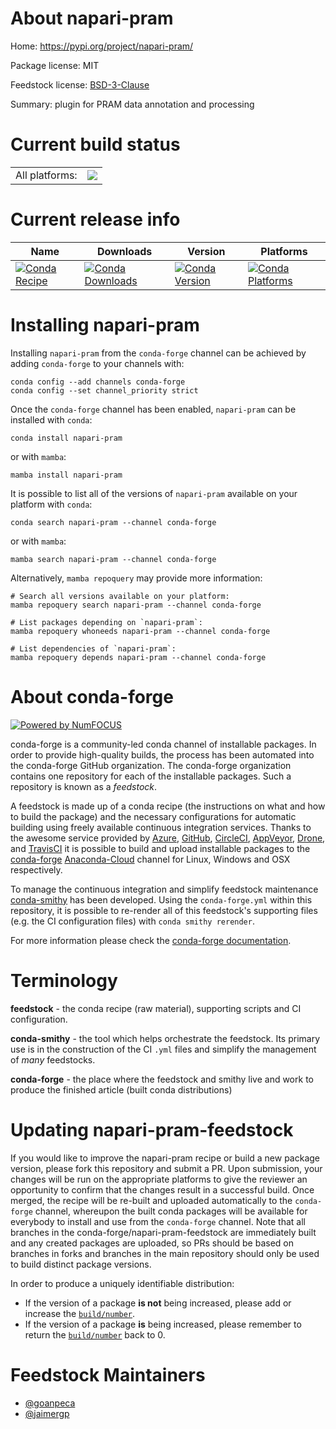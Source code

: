 About napari-pram
=================

Home: https://pypi.org/project/napari-pram/

Package license: MIT

Feedstock license: [BSD-3-Clause](https://github.com/conda-forge/napari-pram-feedstock/blob/main/LICENSE.txt)

Summary: plugin for PRAM data annotation and processing

Current build status
====================


<table><tr><td>All platforms:</td>
    <td>
      <a href="https://dev.azure.com/conda-forge/feedstock-builds/_build/latest?definitionId=16615&branchName=main">
        <img src="https://dev.azure.com/conda-forge/feedstock-builds/_apis/build/status/napari-pram-feedstock?branchName=main">
      </a>
    </td>
  </tr>
</table>

Current release info
====================

| Name | Downloads | Version | Platforms |
| --- | --- | --- | --- |
| [![Conda Recipe](https://img.shields.io/badge/recipe-napari--pram-green.svg)](https://anaconda.org/conda-forge/napari-pram) | [![Conda Downloads](https://img.shields.io/conda/dn/conda-forge/napari-pram.svg)](https://anaconda.org/conda-forge/napari-pram) | [![Conda Version](https://img.shields.io/conda/vn/conda-forge/napari-pram.svg)](https://anaconda.org/conda-forge/napari-pram) | [![Conda Platforms](https://img.shields.io/conda/pn/conda-forge/napari-pram.svg)](https://anaconda.org/conda-forge/napari-pram) |

Installing napari-pram
======================

Installing `napari-pram` from the `conda-forge` channel can be achieved by adding `conda-forge` to your channels with:

```
conda config --add channels conda-forge
conda config --set channel_priority strict
```

Once the `conda-forge` channel has been enabled, `napari-pram` can be installed with `conda`:

```
conda install napari-pram
```

or with `mamba`:

```
mamba install napari-pram
```

It is possible to list all of the versions of `napari-pram` available on your platform with `conda`:

```
conda search napari-pram --channel conda-forge
```

or with `mamba`:

```
mamba search napari-pram --channel conda-forge
```

Alternatively, `mamba repoquery` may provide more information:

```
# Search all versions available on your platform:
mamba repoquery search napari-pram --channel conda-forge

# List packages depending on `napari-pram`:
mamba repoquery whoneeds napari-pram --channel conda-forge

# List dependencies of `napari-pram`:
mamba repoquery depends napari-pram --channel conda-forge
```


About conda-forge
=================

[![Powered by
NumFOCUS](https://img.shields.io/badge/powered%20by-NumFOCUS-orange.svg?style=flat&colorA=E1523D&colorB=007D8A)](https://numfocus.org)

conda-forge is a community-led conda channel of installable packages.
In order to provide high-quality builds, the process has been automated into the
conda-forge GitHub organization. The conda-forge organization contains one repository
for each of the installable packages. Such a repository is known as a *feedstock*.

A feedstock is made up of a conda recipe (the instructions on what and how to build
the package) and the necessary configurations for automatic building using freely
available continuous integration services. Thanks to the awesome service provided by
[Azure](https://azure.microsoft.com/en-us/services/devops/), [GitHub](https://github.com/),
[CircleCI](https://circleci.com/), [AppVeyor](https://www.appveyor.com/),
[Drone](https://cloud.drone.io/welcome), and [TravisCI](https://travis-ci.com/)
it is possible to build and upload installable packages to the
[conda-forge](https://anaconda.org/conda-forge) [Anaconda-Cloud](https://anaconda.org/)
channel for Linux, Windows and OSX respectively.

To manage the continuous integration and simplify feedstock maintenance
[conda-smithy](https://github.com/conda-forge/conda-smithy) has been developed.
Using the ``conda-forge.yml`` within this repository, it is possible to re-render all of
this feedstock's supporting files (e.g. the CI configuration files) with ``conda smithy rerender``.

For more information please check the [conda-forge documentation](https://conda-forge.org/docs/).

Terminology
===========

**feedstock** - the conda recipe (raw material), supporting scripts and CI configuration.

**conda-smithy** - the tool which helps orchestrate the feedstock.
                   Its primary use is in the construction of the CI ``.yml`` files
                   and simplify the management of *many* feedstocks.

**conda-forge** - the place where the feedstock and smithy live and work to
                  produce the finished article (built conda distributions)


Updating napari-pram-feedstock
==============================

If you would like to improve the napari-pram recipe or build a new
package version, please fork this repository and submit a PR. Upon submission,
your changes will be run on the appropriate platforms to give the reviewer an
opportunity to confirm that the changes result in a successful build. Once
merged, the recipe will be re-built and uploaded automatically to the
`conda-forge` channel, whereupon the built conda packages will be available for
everybody to install and use from the `conda-forge` channel.
Note that all branches in the conda-forge/napari-pram-feedstock are
immediately built and any created packages are uploaded, so PRs should be based
on branches in forks and branches in the main repository should only be used to
build distinct package versions.

In order to produce a uniquely identifiable distribution:
 * If the version of a package **is not** being increased, please add or increase
   the [``build/number``](https://docs.conda.io/projects/conda-build/en/latest/resources/define-metadata.html#build-number-and-string).
 * If the version of a package **is** being increased, please remember to return
   the [``build/number``](https://docs.conda.io/projects/conda-build/en/latest/resources/define-metadata.html#build-number-and-string)
   back to 0.

Feedstock Maintainers
=====================

* [@goanpeca](https://github.com/goanpeca/)
* [@jaimergp](https://github.com/jaimergp/)

